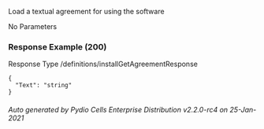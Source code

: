 






 
Load a textual agreement for using the software  


No Parameters



### Response Example (200)
Response Type /definitions/installGetAgreementResponse

```
{
  "Text": "string"
}
```




###### Auto generated by Pydio Cells Enterprise Distribution v2.2.0-rc4 on 25-Jan-2021
